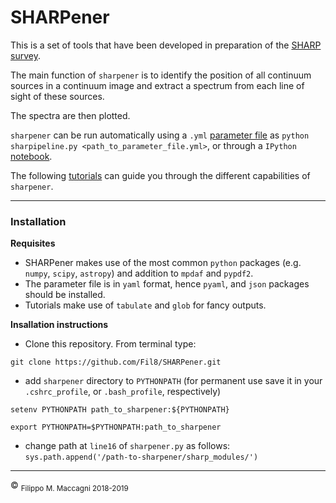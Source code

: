 # SHARPener


This is a set of tools that have been developed in preparation of the [SHARP survey](
https://www.astron.nl/astronomy-group/apertif/science-projects/sharp-search-hi-absorption-apertif/sharp). 

The main function of `sharpener` is to identify the position of all continuum sources in a continuum image and extract
a spectrum from each line of sight of these sources. 

The spectra are then plotted. 

`sharpener` can be run automatically using a `.yml` [parameter file](https://github.com/Fil8/SHARPener/wiki/Parameter-file) as `python sharpipeline.py <path_to_parameter_file.yml>`, or through a `IPython`
[notebook](https://github.com/Fil8/SHARPener/blob/master/tutorials/T2_automated_run.ipynb). 

The following [tutorials](https://github.com/Fil8/SHARPener/tree/master/tutorials) can guide you through the different capabilities of `sharpener`.

***

### Installation

**Requisites**
- SHARPener makes use of the most common `python` packages (e.g. `numpy`, `scipy`, `astropy`) and addition to `mpdaf` and `pypdf2`. 
- The parameter file is in `yaml` format, hence `pyaml`, and `json` packages should be installed.
- Tutorials make use of `tabulate` and `glob` for fancy outputs.

**Insallation instructions**
- Clone this repository. From terminal type:

```
git clone https://github.com/Fil8/SHARPener.git
```

- add `sharpener` directory to `PYTHONPATH` (for permanent use save it in your `.cshrc_profile`, or `.bash_profile`, respectively)

```
setenv PYTHONPATH path_to_sharpener:${PYTHONPATH}

export PYTHONPATH=$PYTHONPATH:path_to_sharpener
```

- change path at `line16` of `sharpener.py` as follows: `sys.path.append('/path-to-sharpener/sharp_modules/')` 
 
 ***
 <p>&copy <sub> Filippo M. Maccagni 2018-2019 </sub></p>

